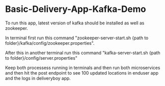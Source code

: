 # Basic-Delivery-App-Kafka-Demo

To run this app, latest version of kafka should be installed as well as zookeeper.

In terminal first run this command "zookeeper-server-start.sh {path to folder}/kafka/config/zookeeper.properties".

After this in another terminal run this command "kafka-server-start.sh {path to folder}/config/server.properties"

Keep both processess running in terminals and then run both microservices and then hit the post endpoint to see 100 updated locations in enduser app and the logs in deliveryboy app.
